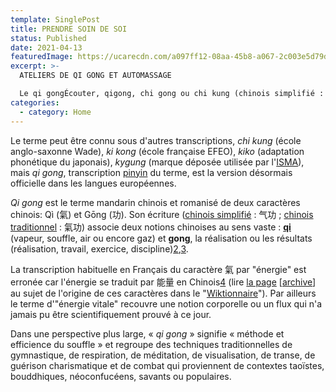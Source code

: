 ```yaml
---
template: SinglePost
title: PRENDRE SOIN DE SOI
status: Published
date: 2021-04-13
featuredImage: https://ucarecdn.com/a097ff12-08aa-45b8-a067-2c003e5d79d8/
excerpt: >-
  ATELIERS DE QI GONG ET AUTOMASSAGE

  Le qi gongÉcouter, qigong, chi gong ou chi kung (chinois simplifié : 气功 ; chinois traditionnel : 氣功 ; pinyin : qìgōng ; Wade : ch'i⁴gong¹) est une gymnastique traditionnelle chinoise et une science de la respiration fondée sur la connaissance et la maîtrise du souffle et qui associe mouvements lents, exercices respiratoires et concentration1. Le terme signifie littéralement « réalisation ou accomplissement (gong) relatif au qi », ou « maîtrise du souffle ».
categories:
  - category: Home
---
```

<!--StartFragment-->

Le terme peut être connu sous d'autres transcriptions, *chi kung* (école anglo-saxonne Wade), *ki kong* (école française EFEO), *kiko* (adaptation phonétique du japonais), *kygung* (marque déposée utilisée par l'[ISMA](https://fr.wikipedia.org/w/index.php?title=International_Society_of_Martial_Arts&action=edit&redlink=1 "International Society of Martial Arts (page inexistante)")), mais *qi gong*, transcription [pinyin](https://fr.wikipedia.org/wiki/Hanyu_pinyin "Hanyu pinyin") du terme, est la version désormais officielle dans les langues européennes.

*Qi gong* est le terme mandarin chinois et romanisé de deux caractères chinois: Qì (氣) et Gōng (功). Son écriture ([chinois simplifié](https://fr.wikipedia.org/wiki/Sinogramme_simplifi%C3%A9 "Sinogramme simplifié") : 气功 ; [chinois traditionnel](https://fr.wikipedia.org/wiki/Sinogramme_traditionnel "Sinogramme traditionnel") : 氣功) associe deux notions chinoises au sens vaste : **[qi](https://fr.wikipedia.org/wiki/Qi_(spiritualit%C3%A9) "Qi (spiritualité)")** (vapeur, souffle, air ou encore gaz) et **gong**, la réalisation ou les résultats (réalisation, travail, exercice, discipline)[2](https://fr.wikipedia.org/wiki/Qi_gong#cite_note-2),[3](https://fr.wikipedia.org/wiki/Qi_gong#cite_note-Chen-3).

La transcription habituelle en Français du caractère 氣 par "énergie" est erronée car l'énergie se traduit par 能量 en Chinois[4](https://fr.wikipedia.org/wiki/Qi_gong#cite_note-4) (lire [la page](https://fr.wiktionary.org/wiki/qi_gong) [[archive](http://archive.wikiwix.com/cache/?url=https%3A%2F%2Ffr.wiktionary.org%2Fwiki%2Fqi_gong "archive sur Wikiwix")] au sujet de l'origine de ces caractères dans le "[Wiktionnaire](https://fr.wikipedia.org/wiki/Wiktionnaire "Wiktionnaire")"). Par ailleurs le terme d'"énergie vitale" recouvre une notion corporelle ou un flux qui n'a jamais pu être scientifiquement prouvé à ce jour.

Dans une perspective plus large, « *qi gong* » signifie « méthode et efficience du souffle » et regroupe des techniques traditionnelles de gymnastique, de respiration, de méditation, de visualisation, de transe, de guérison charismatique et de combat qui proviennent de contextes taoïstes, bouddhiques, néoconfucéens, savants ou populaires.

<!--EndFragment-->